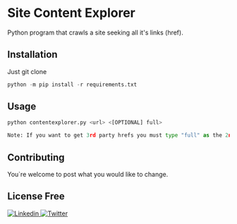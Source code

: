 # Site Content Explorer

Python program that crawls a site seeking all it's links (href).


## Installation

Just git clone 

```python
python -m pip install -r requirements.txt
```

## Usage

```python
python contentexplorer.py <url> <[OPTIONAL] full>

Note: If you want to get 3rd party hrefs you must type "full" as the 2nd parameter 
```

## Contributing
You`re welcome to post what you would like to change.

## License Free
<a href="https://www.linkedin.com/in/octavioricci">
  <img
    alt="Linkedin"
    src="https://img.shields.io/badge/linkedin-0077B5?logo=linkedin&logoColor=white&style=for-the-badge"
  />
</a>
<a href="https://twitter.com/octaviojricci">
  <img
    alt="Twitter"
    src="https://img.shields.io/badge/Twitter-1DA1F2?logo=twitter&logoColor=white&style=for-the-badge"
  />
</a>